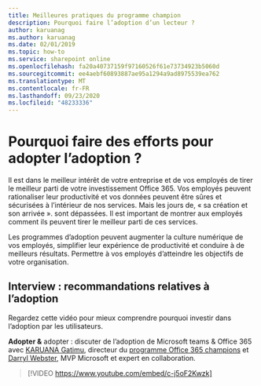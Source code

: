 ```yaml
---
title: Meilleures pratiques du programme champion
description: Pourquoi faire l’adoption d’un lecteur ?
author: karuanag
ms.author: karuanag
ms.date: 02/01/2019
ms.topic: how-to
ms.service: sharepoint online
ms.openlocfilehash: fa20a40737159f97160526f61e73734923b5060d
ms.sourcegitcommit: ee4aebf60893887ae95a1294a9ad8975539ea762
ms.translationtype: MT
ms.contentlocale: fr-FR
ms.lasthandoff: 09/23/2020
ms.locfileid: "48233336"
---
```

# <a name="why-put-effort-into-driving-adoption"></a>Pourquoi faire des efforts pour adopter l’adoption ?  

Il est dans le meilleur intérêt de votre entreprise et de vos employés de tirer le meilleur parti de votre investissement Office 365.  Vos employés peuvent rationaliser leur productivité et vos données peuvent être sûres et sécurisées à l’intérieur de nos services.  Mais les jours de, « sa création et son arrivée ». sont dépassées.  Il est important de montrer aux employés comment ils peuvent tirer le meilleur parti de ces services.

Les programmes d’adoption peuvent augmenter la culture numérique de vos employés, simplifier leur expérience de productivité et conduire à de meilleurs résultats. Permettre à vos employés d’atteindre les objectifs de votre organisation. 

## <a name="interview-adoption-best-practices"></a>Interview : recommandations relatives à l’adoption

Regardez cette vidéo pour mieux comprendre pourquoi investir dans l’adoption par les utilisateurs.  

**Adopter &** adopter : discuter de l’adoption de Microsoft teams & Office 365 avec [KARUANA Gatimu](https://linkedin.com/in/karuanagatimu), directeur du [programme Office 365 champions](https://aka.ms/O365Champions) et [Darryl Webster](https://webster.net.nz/), MVP Microsoft et expert en collaboration. 

> [!VIDEO https://www.youtube.com/embed/c-j5oF2Kwzk]

